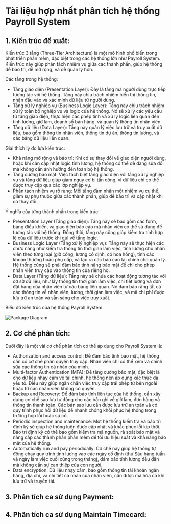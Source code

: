 # Tài liệu hợp nhất phân tích hệ thống Payroll System

## 1. Kiến trúc đề xuất:

Kiến trúc 3 tầng (Three-Tier Architecture) là một mô hình phổ biến trong phát triển phần mềm, đặc biệt trong các hệ thống lớn như Payroll System. Kiến trúc này giúp phân tách nhiệm vụ giữa các thành phần, giúp hệ thống dễ bảo trì, dễ mở rộng, và dễ quản lý hơn. 

Các tầng trong hệ thống:
- Tầng giao diện (Presentation Layer): Đây là tầng mà người dùng trực tiếp tương tác với hệ thống. Tầng này chịu trách nhiệm hiển thị thông tin, nhận đầu vào và xác minh dữ liệu từ người dùng.
- Tầng xử lý nghiệp vụ (Business Logic Layer): Tầng này chịu trách nhiệm xử lý toàn bộ nghiệp vụ và logic của hệ thống. Nó sẽ xử lý các yêu cầu từ tầng giao diện, thực hiện các phép tính và xử lý logic liên quan đến tính lương, giờ làm, doanh số bán hàng, và quản lý thông tin nhân viên.
- Tầng dữ liệu (Data Layer): Tầng này quản lý việc lưu trữ và truy xuất dữ liệu, bao gồm thông tin nhân viên, thông tin dự án, thông tin lương, và các bảng dữ liệu liên quan.

Giải thích lý do lựa kiến trúc: 
- Khả năng mở rộng và bảo trì: Khi có sự thay đổi về giao diện người dùng, hoặc khi cần cập nhật logic tính lương, hệ thống có thể dễ dàng sửa đổi mà không cần ảnh hưởng đến toàn bộ hệ thống.
- Tăng cường bảo mật: Việc tách biệt tầng giao diện với tầng xử lý nghiệp vụ và tầng dữ liệu giúp giảm nguy cơ bị tấn công, vì dữ liệu chỉ có thể được truy cập qua các lớp nghiệp vụ.
- Phân tách nhiệm vụ rõ ràng: Mỗi tầng đảm nhận một nhiệm vụ cụ thể, giảm sự phụ thuộc giữa các thành phần, giúp dễ bảo trì và cập nhật khi có thay đổi.

Ý nghĩa của từng thành phần trong kiến trúc: 
- Presentation Layer (Tầng giao diện): Tầng này sẽ bao gồm các form, bảng điều khiển, và giao diện báo cáo mà nhân viên có thể sử dụng để tương tác với hệ thống. Đồng thời, tầng này cũng giúp kiểm tra tính hợp lệ của dữ liệu trước khi gửi về tầng logic.
- Business Logic Layer (Tầng xử lý nghiệp vụ): Tầng này sẽ thực hiện các chức năng như kiểm tra thông tin thời gian làm việc, tính lương cho nhân viên theo từng loại (giờ công, lương cố định, có hoa hồng), tính các khoản thưởng hoặc phụ cấp, và tạo ra các báo cáo tài chính cho quản lý. Hệ thống cũng sẽ phải đảm bảo tính năng bảo mật để chỉ cho phép nhân viên truy cập vào thông tin của riêng họ.
- Data Layer (Tầng dữ liệu): Tầng này sẽ chứa các hoạt động tương tác với cơ sở dữ liệu, như lấy thông tin thời gian làm việc, chi tiết lương và đơn đặt hàng của nhân viên từ các bảng liên quan. Nó đảm bảo rằng tất cả các thông tin về nhân viên, lương, thời gian làm việc, và mã chi phí được lưu trữ an toàn và sẵn sàng cho việc truy xuất.

Biểu đồ kiến trúc của hệ thống Payroll System:

![Package Diagram](https://www.planttext.com/api/plantuml/png/UhzxlqDnIM9HIMbk3bT1Od9sOdggWbB8mrtByz8Lt3CJynLSCX_kRizJKgZcKW02k18aEGM_z6CR7kwUcwdWSdXdNhgIGcAnGa1HQd5gNabYIMP-dazYPMgHWerD3eYsi-EgvSAmAUBXxhKAFeVt0etA09bPe13sSFTI34jnAGDQw5HQd9cNMbpiav-UcKo4ZIuFTwzNy04PKefXJKXHQQM2yyDTQmjGbG6jSKaiISHYEXRlwkhQON4K5pPtWfJ23UPoICrB0SO60000__y30000)

## 2. Cơ chế phân tích:

Dưới đây là một vài cơ chế phân tích có thể áp dụng cho Payroll System là: 
- Authorization and access control: Để đảm bảo tính bảo mật, hệ thống cần có cơ chế phân quyền truy cập. Nhân viên chỉ có thể xem và chỉnh sửa các thông tin cá nhân của mình.
- Multi-factor Authentication (MFA): Để tăng cường bảo mật, đặc biệt là cho dữ liệu nhạy cảm về tài chính, hệ thống nên áp dụng xác thực đa yếu tố. Điều này giúp ngăn chặn việc truy cập trái phép từ bên ngoài hoặc từ các nhân viên không có quyền.
- Backup and Recovery: Để đảm bảo tính liên tục của hệ thống, cần xây dựng cơ chế sao lưu tự động cho các bản ghi về giờ làm, đơn hàng và thông tin thanh toán. Các bản sao lưu cần được lưu trữ an toàn và có quy trình phục hồi dữ liệu để nhanh chóng khôi phục hệ thống trong trường hợp lỗi hoặc sự cố.
- Periodic inspection and maintenance: Một hệ thống kiểm tra và bảo trì định kỳ sẽ giúp hệ thống luôn được cập nhật và khắc phục lỗi kịp thời. Bảo trì định kỳ có thể bao gồm kiểm tra mã nguồn, rà soát bảo mật và nâng cấp các thành phần phần mềm để tối ưu hiệu suất và khả năng bảo mật của hệ thống. 
- Automatically run and pay periodically: Cơ chế này giúp hệ thống tự động chạy quy trình tính lương vào các ngày cố định (thứ Sáu hàng tuần và ngày làm việc cuối cùng trong tháng), đảm bảo tính lương đều đặn mà không cần sự can thiệp của con người.
- Data encryption: Dữ liệu nhạy cảm, bao gồm thông tin tài khoản ngân hàng, địa chỉ, và chi tiết cá nhân của nhân viên, cần được mã hóa cả khi lưu trữ và truyền tải.

## 3. Phân tích ca sử dụng Payment:
## 4. Phân tích ca sử dụng Maintain Timecard:


